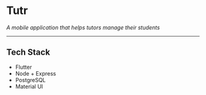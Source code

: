 # Tutr

*A mobile application that helps tutors manage their students*

---

## Tech Stack

- Flutter
- Node + Express
- PostgreSQL
- Material UI
